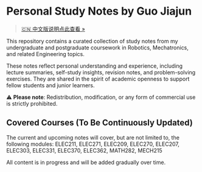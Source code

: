 # Personal Study Notes by Guo Jiajun

> [🇨🇳 中文版说明点此查看 »](./README.zh.md)

This repository contains a curated collection of study notes from my undergraduate and postgraduate coursework in Robotics, Mechatronics, and related Engineering topics.

These notes reflect personal understanding and experience, including lecture summaries, self-study insights, revision notes, and problem-solving exercises. They are shared in the spirit of academic openness to support fellow students and junior learners.

⚠️ **Please note**: Redistribution, modification, or any form of commercial use is strictly prohibited.


## Covered Courses (To Be Continuously Updated)

The current and upcoming notes will cover, but are not limited to, the following modules: ELEC211, ELEC271, ELEC209, ELEC270, ELEC207, ELEC303, ELEC331, ELEC370, ELEC362, MATH282, MECH215

All content is in progress and will be added gradually over time.

